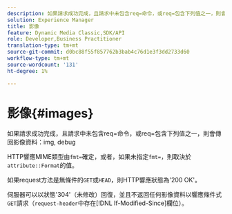 ```yaml
---
description: 如果請求成功完成，且請求中未包含req=命令，或req=包含下列值之一，則會傳回影像資料img, debug。
solution: Experience Manager
title: 影像
feature: Dynamic Media Classic,SDK/API
role: Developer,Business Practitioner
translation-type: tm+mt
source-git-commit: d0bc88f55f857762b3bab4c76d1e3f3dd2733d60
workflow-type: tm+mt
source-wordcount: '131'
ht-degree: 1%

---
```



# 影像{#images}

如果請求成功完成，且請求中未包含req=命令，或req=包含下列值之一，則會傳回影像資料：img, debug

HTTP響應MIME類型由`fmt=`確定，或者，如果未指定`fmt=`，則取決於`attribute::Format`的值。

如果request方法是無條件的`GET`或`HEAD`，則HTTP響應狀態為&#39;200 OK&#39;。

伺服器可以以狀態&#39;304&#39;（未修改）回復，並且不返回任何影像資料以響應條件式`GET`請求（`request-header`中存在[!DNL If-Modified-Since]欄位）。
